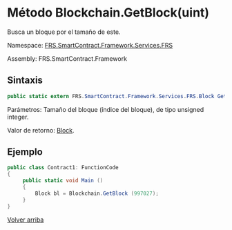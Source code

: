 # Método Blockchain.GetBlock(uint)

Busca un bloque por el tamaño de este.

Namespace: [FRS.SmartContract.Framework.Services.FRS](../../FRS.md)

Assembly: FRS.SmartContract.Framework

## Sintaxis

```c#
public static extern FRS.SmartContract.Framework.Services.FRS.Block GetBlock (uint height)
```

Parámetros: Tamaño del bloque (índice del bloque), de tipo unsigned integer.

Valor de retorno: [Block](../Block.md).

## Ejemplo

```c#
public class Contract1: FunctionCode
{
     public static void Main ()
     {
         Block bl = Blockchain.GetBlock (997027);
     }
}
```





[Volver arriba](../Blockchain.md)
